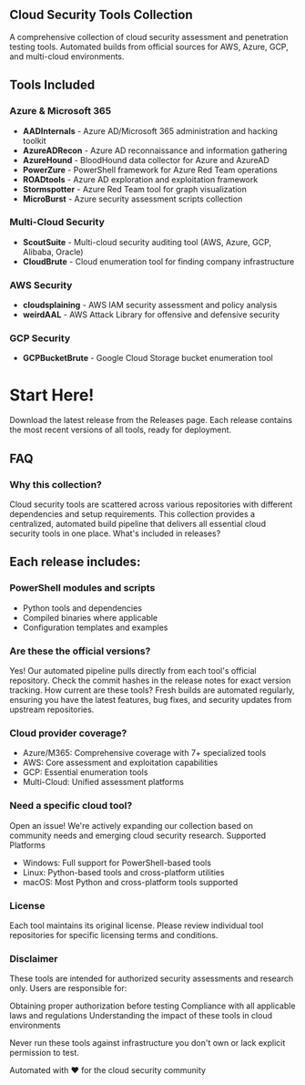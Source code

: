 ## Cloud Security Tools Collection
A comprehensive collection of cloud security assessment and penetration testing tools. Automated builds from official sources for AWS, Azure, GCP, and multi-cloud environments.

## Tools Included

### Azure & Microsoft 365

- **AADInternals** - Azure AD/Microsoft 365 administration and hacking toolkit
- **AzureADRecon** - Azure AD reconnaissance and information gathering
- **AzureHound** - BloodHound data collector for Azure and AzureAD
- **PowerZure** - PowerShell framework for Azure Red Team operations
- **ROADtools** - Azure AD exploration and exploitation framework
- **Stormspotter** - Azure Red Team tool for graph visualization
- **MicroBurst** - Azure security assessment scripts collection

### Multi-Cloud Security

- **ScoutSuite** - Multi-cloud security auditing tool (AWS, Azure, GCP, Alibaba, Oracle)
- **CloudBrute** - Cloud enumeration tool for finding company infrastructure

### AWS Security

- **cloudsplaining** - AWS IAM security assessment and policy analysis
- **weirdAAL** - AWS Attack Library for offensive and defensive security

### GCP Security

- **GCPBucketBrute** - Google Cloud Storage bucket enumeration tool

# Start Here!
Download the latest release from the Releases page. Each release contains the most recent versions of all tools, ready for deployment.

## FAQ

### Why this collection?
Cloud security tools are scattered across various repositories with different dependencies and setup requirements. This collection provides a centralized, automated build pipeline that delivers all essential cloud security tools in one place.
What's included in releases?

## Each release includes:

### PowerShell modules and scripts
- Python tools and dependencies
- Compiled binaries where applicable
- Configuration templates and examples

### Are these the official versions?
Yes! Our automated pipeline pulls directly from each tool's official repository. Check the commit hashes in the release notes for exact version tracking.
How current are these tools?
Fresh builds are automated regularly, ensuring you have the latest features, bug fixes, and security updates from upstream repositories.

### Cloud provider coverage?

- Azure/M365: Comprehensive coverage with 7+ specialized tools
- AWS: Core assessment and exploitation capabilities
- GCP: Essential enumeration tools
- Multi-Cloud: Unified assessment platforms

### Need a specific cloud tool?
Open an issue! We're actively expanding our collection based on community needs and emerging cloud security research.
Supported Platforms

- Windows: Full support for PowerShell-based tools
- Linux: Python-based tools and cross-platform utilities
- macOS: Most Python and cross-platform tools supported

### License
Each tool maintains its original license. Please review individual tool repositories for specific licensing terms and conditions.

### Disclaimer
These tools are intended for authorized security assessments and research only. Users are responsible for:

Obtaining proper authorization before testing
Compliance with all applicable laws and regulations
Understanding the impact of these tools in cloud environments

Never run these tools against infrastructure you don't own or lack explicit permission to test.

Automated with ❤️ for the cloud security community
